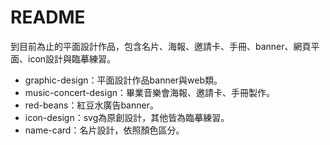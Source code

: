 README
==
到目前為止的平面設計作品，包含名片、海報、邀請卡、手冊、banner、網頁平面、icon設計與臨摹練習。

- graphic-design：平面設計作品banner與web類。
- music-concert-design：畢業音樂會海報、邀請卡、手冊製作。
- red-beans：紅豆水廣告banner。
- icon-design：svg為原創設計，其他皆為臨摹練習。
- name-card：名片設計，依照顏色區分。